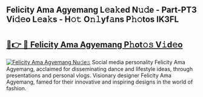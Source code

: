 ## Felicity Ama Agyemang L𝚎a𝚔ed N𝚞𝚍e - Part-PT3 Vi𝚍𝚎o L𝚎a𝚔s - H𝚘𝚝 O𝚗𝚕yf𝚊ns P𝚑𝚘tos IK3FL

# <h2><a href="http://kf48ke.oniu.top/?m=Felicity+Ama+Agyemang">🔗👉 🔴 Felicity Ama Agyemang P𝚑ot𝚘𝚜 V𝚒d𝚎o</a></h2>

[![Felicity Ama Agyemang Nu𝚍e𝚜](https://i.imgur.com/0qMVB7G.gif)](http://kf48ke.oniu.top/?m=Felicity+Ama+Agyemang)
Social media personality Felicity Ama Agyemang, acclaimed for disseminating dance and lifestyle ideas, through presentations and personal vlogs. Visionary designer Felicity Ama Agyemang, famed for their innovative and inspiring designs in the world of fashion.  

